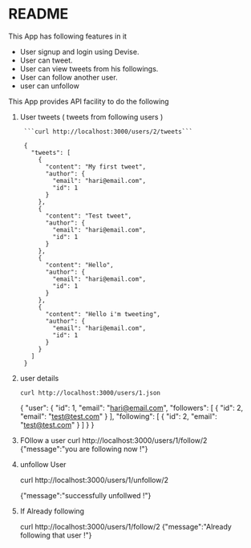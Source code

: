 # README

This App has following features in it

* User signup and login using Devise.
* User can tweet.
* User can view tweets from his followings.
* User can follow another user.
* user can unfollow


This App provides API facility to do the following

1. User tweets ( tweets from following users )

		```curl http://localhost:3000/users/2/tweets```

		{
		  "tweets": [
		    {
		      "content": "My first tweet",
		      "author": {
		        "email": "hari@email.com",
		        "id": 1
		      }
		    },
		    {
		      "content": "Test tweet",
		      "author": {
		        "email": "hari@email.com",
		        "id": 1
		      }
		    },
		    {
		      "content": "Hello",
		      "author": {
		        "email": "hari@email.com",
		        "id": 1
		      }
		    },
		    {
		      "content": "Hello i'm tweeting",
		      "author": {
		        "email": "hari@email.com",
		        "id": 1
		      }
		    }
		  ]
		}

2. user details

	```curl http://localhost:3000/users/1.json```

	{
	  "user": {
	    "id": 1,
	    "email": "hari@email.com",
	    "followers": [
	      {
	        "id": 2,
	        "email": "test@test.com"
	      }
	    ],
	    "following": [
	      {
	        "id": 2,
	        "email": "test@test.com"
	      }
	    ]
	  }
	}

3. FOllow a user
	curl http://localhost:3000/users/1/follow/2
	{"message":"you are following now !"}

4. unfollow User

	curl http://localhost:3000/users/1/unfollow/2

	{"message":"successfully unfollwed !"}


5. If Already following

	curl http://localhost:3000/users/1/follow/2
	{"message":"Already following that user !"}

